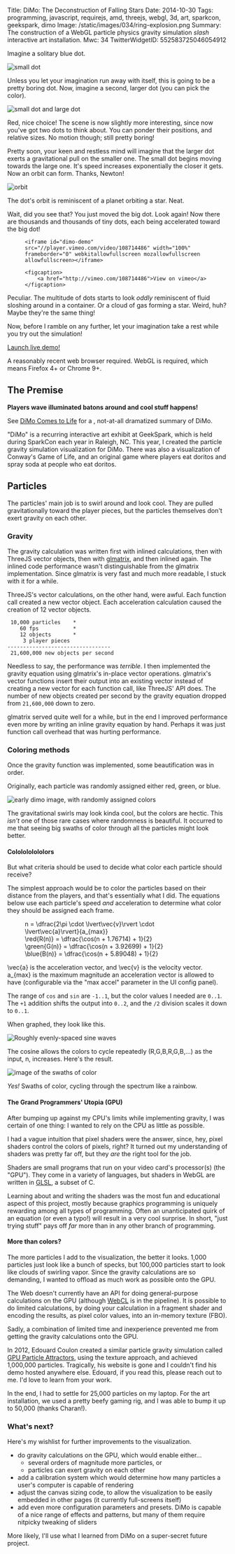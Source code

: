 Title: DiMo: The Deconstruction of Falling Stars
Date: 2014-10-30
Tags: programming, javascript, requirejs, amd, threejs, webgl, 3d, art, sparkcon, geekspark, dimo
Image: /static/images/034/ring-explosion.png
Summary: The construction of a WebGL particle physics gravity simulation *slash* interactive art installation.
Mwc: 34
TwitterWidgetID: 552583725046054912

Imagine a solitary blue dot.

![small dot][smalldot]

Unless you let your imagination run away with itself, this is going to be a
pretty boring dot.  Now, imagine a second, larger dot (you can pick the color).

![small dot and large dot][smalldotlargedot]

Red, nice choice!  The scene is now slightly more interesting, since now you've
got two dots to think about.  You can ponder their positions, and relative
sizes.  No motion though; still pretty boring!

Pretty soon, your keen and restless mind will imagine that the larger dot
exerts a gravitational pull on the smaller one.  The small dot begins moving
towards the large one.  It's speed increases exponentially the closer it gets.
Now an orbit can form.  Thanks, Newton!

![orbit][orbit]

The dot's orbit is reminiscent of a planet orbiting a star.  Neat.

Wait, did you see that?  You just moved the big dot.  Look again!  Now there
are thousands and thousands of tiny dots, each being accelerated toward the big
dot!

<figure>

    <iframe id="dimo-demo" src="//player.vimeo.com/video/108714486" width="100%" frameborder="0" webkitallowfullscreen mozallowfullscreen allowfullscreen></iframe>

    <figcaption>
        <a href="http://vimeo.com/108714486">View on vimeo</a>
    </figcaption>

</figure>

Peculiar.  The multitude of dots starts to look *oddly* reminiscent of fluid
sloshing around in a container.  Or a cloud of gas forming a star.  Weird, huh?
Maybe they're the same thing!

Now, before I ramble on any further, let your imagination take a rest while you
try out the simulation!

<p><a class="btn btn-default btn-lg" href="/static/projects/dimo/">Launch live demo!</a></p>

A reasonably recent web browser required.  WebGL is required, which means
Firefox 4+ or Chrome 9+.

## The Premise

**Players wave illuminated batons around and cool stuff happens!**

See [DiMo Comes to Life][prevpost] for a , not-at-all dramatized
summary of DiMo.

"DiMo" is a recurring interactive art exhibit at GeekSpark, which is held
during SparkCon each year in Raleigh, NC.  This year, I created the particle
gravity simulation visualization for DiMo.  There was also a visualization of
Conway's Game of Life, and an original game where players eat doritos and spray
soda at people who eat doritos.

## Particles

The particles' main job is to swirl around and look cool.  They are pulled
gravitationally toward the player pieces, but the particles themselves don't
exert gravity on each other.

### Gravity

The gravity calculation was written first with inlined calculations, then with
ThreeJS vector objects, then with [glmatrix][glm], and then inlined again.  The
inlined code performance wasn't distinguishable from the glmatrix
implementation.  Since glmatrix is very fast and much more readable, I stuck
with it for a while.

ThreeJS's vector calculations, on the other hand, were awful.  Each function
call created a new vector object.  Each acceleration calculation caused the
creation of 12 vector objects.

     10,000 particles    *
        60 fps           *
        12 objects       *
         3 player pieces
    ---------------------------------
     21,600,000 new objects per second

Needless to say, the performance was *terrible*.  I then implemented the gravity
equation using glmatrix's in-place vector operations.  glmatrix's vector
functions insert their output into an existing vector instead of creating a new
vector for each function call, like ThreeJS' API does.  The number of new
objects created per second by the gravity equation dropped from `21,600,000`
down to zero.

glmatrix served quite well for a while, but in the end I improved performance
even more by writing an inline gravity equation by hand.  Perhaps it was just
function call overhead that was hurting performance.

### Coloring methods

Once the gravity function was implemented, some beautification was in order.

Originally, each particle was randomly assigned either red, green, or blue.

![early dimo image, with randomly assigned colors][random-colors]

The gravitational swirls may look kinda cool, but the colors are hectic.  This
*isn't* one of those rare cases where randomness is beautiful.  It occurred to
me that seeing big swaths of color through all the particles might look
better.



#### Cololololololors

But what criteria should be used to decide what color each particle should
receive?

The simplest approach would be to color the particles based on their distance
from the players, and that's essentially what I did.  The equations below use
each particle's speed *and* acceleration to determine what color they should be
assigned each frame.

<figure>
    <div role="math">
        n = \dfrac{2\pi \cdot \lvert\vec{v}\rvert \cdot \lvert\vec{a}\rvert}{a_{max}}
    </div>
    <div role="math">
        \red{R(n)}   = \dfrac{\cos(n + 1.76714) + 1}{2}
    </div>
    <div role="math">
        \green{G(n)} = \dfrac{\cos(n + 3.92699) + 1}{2}
    </div>
    <div role="math">
        \blue{B(n)} = \dfrac{\cos(n + 5.89048) + 1}{2}
    </div>
</figure>

<span role="math">\vec{a}</span> is the acceleration vector, and <span
role="math">\vec{v}</span> is the velocity vector.  <span
role="math">a_{max}</span> is the maximum magnitude an acceleration vector is
allowed to have (configurable via the "max accel" parameter in the UI config
panel).

The range of `cos` and `sin` are `-1..1`, but the color values I needed are
`0..1`.  The `+1` addition shifts the output into `0..2`, and the `/2` division
scales it down to `0..1`.

When graphed, they look like this.

![Roughly evenly-spaced sine waves][sinewaves]

The cosine allows the colors to cycle repeatedly (R,G,B,R,G,B,...) as the
input, <span role="math">n</span>, increases.  Here's the result.

![image of the swaths of color][swath-colors]

*Yes!*  Swaths of color, cycling through the spectrum like a rainbow.

#### The Grand Programmers' Utopia (GPU)

After bumping up against my CPU's limits while implementing gravity, I was
certain of one thing: I wanted to rely on the CPU as little as possible.

I had a vague intuition that pixel shaders were the answer, since, hey, pixel
shaders control the colors of pixels, right?  It turned out my understanding of
shaders was pretty far off, but they *are* the right tool for the job.

Shaders are small programs that run on your video card's processor(s) (the
"GPU").  They come in a variety of languages, but shaders in WebGL are written
in [GLSL][glsl], a subset of C.

Learning about and writing the shaders was the most fun and educational aspect
of this project, mostly because graphics programming is uniquely rewarding
among all types of programming.  Often an unanticipated quirk of an equation
(or even a typo!) will result in a very cool surprise.  In short, "just trying
stuff" pays off *far* more than in any other branch of programming.

#### More than colors?

The more particles I add to the visualization, the better it looks.  1,000
particles just look like a bunch of specks, but 100,000 particles start to look
like clouds of swirling vapor.  Since the gravity calculations are so
demanding, I wanted to offload as much work as possible onto the GPU.

The Web doesn't currently have an API for doing general-purpose calculations on
the GPU (although [WebCL][webcl] is in the pipeline).  It is possible to do
limited calculations, by doing your calculation in a fragment shader and
encoding the results, as pixel color values, into an in-memory texture (FBO).

Sadly, a combination of limited time and inexperience prevented me from getting
the gravity calculations onto the GPU.

In 2012, Edouard Coulon created a similar particle gravity simulation called
[GPU Particle Attractors][gpgpu-attractors], using the texture approach, and
achieved 1,000,000 particles.  Tragically, his website is gone and I couldn't
find his demo hosted anywhere else.  Edouard, if you read this, please reach
out to me.  I'd love to learn from your work.

In the end, I had to settle for 25,000 particles on my laptop.  For the art
installation, we used a pretty beefy gaming rig, and I was able to bump it up
to 50,000 (thanks Charan!).

### What's next?

Here's my wishlist for further improvements to the visualization.

 - do gravity calculations on the GPU, which would enable either...
    * several orders of magnitude more particles, or
    * particles can exert gravity on each other
 - add a calibration system which would determine how many particles a user's
   computer is capable of rendering
 - adjust the canvas sizing code, to allow the visualization to be easily
   embedded in other pages (it currently full-screens itself)
 - add even more configuration parameters and presets.  DiMo is capable of a
   nice range of effects and patterns, but many of them require nitpicky
   tweaking of sliders

More likely, I'll use what I learned from DiMo on a super-secret future
project.

<link rel="stylesheet" type="text/css" href="{filename}/static/js/033/katex/katex.min.css">
<script src="{filename}/static/js/033/katex/katex.min.js"></script>
<script>
    function set_vimeo_iframe_height() {
        var ifr = document.getElementById('dimo-demo');
        ifr.height = ifr.offsetWidth / (1280/720);
    }
    document.addEventListener('DOMContentLoaded', set_vimeo_iframe_height);
    window.addEventListener('resize', set_vimeo_iframe_height);
    function render_math() {
        katex.render(this.innerHTML, this);
    }
    $('[role=math]').each(render_math);
</script>

[prevpost]: /2014/08/25/particles-and-p-dimo-comes-to-life/
[sinewaves]: {filename}/static/images/034/sine_waves.png
[sparkcon]: http://www.sparkcon.com/
[geeksparkrh]: https://github.com/geekspark-rh/
[renderer]: https://github.com/geekspark-rh/dimo-renderer
[justis]: https://twitter.com/justis
[iphands]: https://twitter.com/ianpagehands
[gpucalc]: http://vimeo.com/97329154
[ws]: https://en.wikipedia.org/wiki/WebSocket
[opencv]: http://opencv.org/
[random-colors]: {filename}/static/images/034/random-colors.png
[swath-colors]: {filename}/static/images/034/swath-colors.png
[glm]: http://glmatrix.net/
[smalldot]: {filename}/static/images/034/smalldot.png
[smalldotlargedot]: {filename}/static/images/034/smalldot-largedot.png
[orbit]: {filename}/static/images/034/orbit.gif "When I recorded this gif, it lined up *completely* by chance.  So lucky.  It would have been a PITA to try to line up the dot so the orbit looped smoothly!  There is a slight jump, but it's subtle."
[caniusewebgl]: https://en.wikipedia.org/wiki/WebGL#Desktop_browsers
[input]: https://github.com/geekspark-rh/dimo-input
[glsl]: https://en.wikipedia.org/wiki/OpenGL_Shading_Language
[gpgpu-attractors]: http://www.chromeexperiments.com/detail/gpu-particle-attractors/?f=
[gpgpu]: https://en.wikipedia.org/wiki/General-purpose_computing_on_graphics_processing_units
[webcl]: https://en.wikipedia.org/wiki/WebCL
